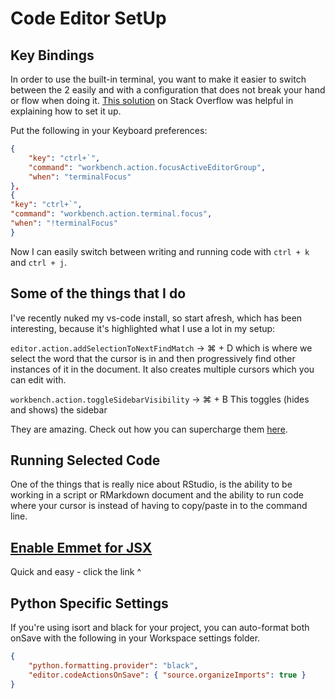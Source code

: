 # Code Editor SetUp

## Key Bindings

In order to use the built-in terminal, you want to make it easier to switch between the 2
easily and with a configuration that does not break your hand or flow when doing it.
[This solution](https://superuser.com/a/1343695) on Stack Overflow was helpful in
explaining how to set it up.

Put the following in your Keyboard preferences:

```json
{
    "key": "ctrl+`",
    "command": "workbench.action.focusActiveEditorGroup",
    "when": "terminalFocus"
},
{
"key": "ctrl+`",
"command": "workbench.action.terminal.focus",
"when": "!terminalFocus"
}
```

Now I can easily switch between writing and running code with `ctrl + k` and `ctrl + j`.

## Some of the things that I do

I've recently nuked my vs-code install, so start afresh, which has been interesting, because it's highlighted what I use a lot in my setup:

`editor.action.addSelectionToNextFindMatch` -> ⌘ + D
which is where we select the word that the cursor is in and then progressively find other instances of it in the document.
It also creates multiple cursors which you can edit with.

`workbench.action.toggleSidebarVisibility` -> ⌘ + B
This toggles (hides and shows) the sidebar

They are amazing.
Check out how you can supercharge them [here](https://blog.logrocket.com/custom-polymorphic-code-snippets-in-vs-code-e76d8cad656b/).

## Running Selected Code

One of the things that is really nice about RStudio, is the ability to be working
in a script or RMarkdown document and the ability to run code where your cursor is
instead of having to copy/paste in to the command line.

## [Enable Emmet for JSX](https://medium.com/@eshwaren/enable-emmet-support-for-jsx-in-visual-studio-code-react-f1f5dfe8809c)

Quick and easy - click the link ^

## Python Specific Settings

If you're using isort and black for your project, you can auto-format both onSave
with the following in your Workspace settings folder.

```json
{
    "python.formatting.provider": "black",
    "editor.codeActionsOnSave": { "source.organizeImports": true }
}
```

